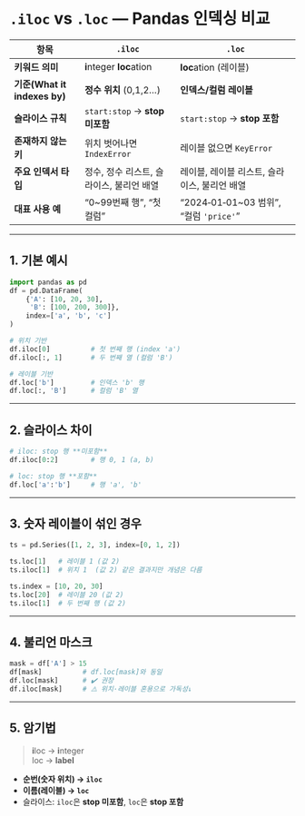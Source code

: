 # `.iloc` vs `.loc` — Pandas 인덱싱 비교

| 항목 | `.iloc` | `.loc` |
|------|---------|--------|
| **키워드 의미** | **i**nteger **loc**ation | **loc**ation (레이블) |
| **기준(What it indexes by)** | **정수 위치** (0,1,2…) | **인덱스/컬럼 레이블** |
| **슬라이스 규칙** | `start:stop` → **stop 미포함** | `start:stop` → **stop 포함** |
| **존재하지 않는 키** | 위치 벗어나면 `IndexError` | 레이블 없으면 `KeyError` |
| **주요 인덱서 타입** | 정수, 정수 리스트, 슬라이스, 불리언 배열 | 레이블, 레이블 리스트, 슬라이스, 불리언 배열 |
| **대표 사용 예** | “0~99번째 행”, “첫 컬럼” | “2024‑01‑01~03 범위”, “컬럼 `'price'`” |

---

## 1. 기본 예시

```python
import pandas as pd
df = pd.DataFrame(
    {'A': [10, 20, 30],
     'B': [100, 200, 300]},
    index=['a', 'b', 'c']
)

# 위치 기반
df.iloc[0]          # 첫 번째 행 (index 'a')
df.iloc[:, 1]       # 두 번째 열 (컬럼 'B')

# 레이블 기반
df.loc['b']         # 인덱스 'b' 행
df.loc[:, 'B']      # 컬럼 'B' 열
```

---

## 2. 슬라이스 차이

```python
# iloc: stop 행 **미포함**
df.iloc[0:2]        # 행 0, 1 (a, b)

# loc: stop 행 **포함**
df.loc['a':'b']     # 행 'a', 'b'
```

---

## 3. 숫자 레이블이 섞인 경우

```python
ts = pd.Series([1, 2, 3], index=[0, 1, 2])

ts.loc[1]   # 레이블 1 (값 2)
ts.iloc[1]  # 위치 1  (값 2) 같은 결과지만 개념은 다름

ts.index = [10, 20, 30]
ts.loc[20]  # 레이블 20 (값 2)
ts.iloc[1]  # 두 번째 행 (값 2)
```

---

## 4. 불리언 마스크

```python
mask = df['A'] > 15
df[mask]          # df.loc[mask]와 동일
df.loc[mask]      # ✔️ 권장
df.iloc[mask]     # ⚠️ 위치·레이블 혼용으로 가독성↓
```

---

## 5. 암기법

> **i**loc → **i**nteger  
> loc → **label**

- **순번(숫자 위치) → `iloc`**  
- **이름(레이블) → `loc`**  
- 슬라이스: `iloc`은 **stop 미포함**, `loc`은 **stop 포함**
